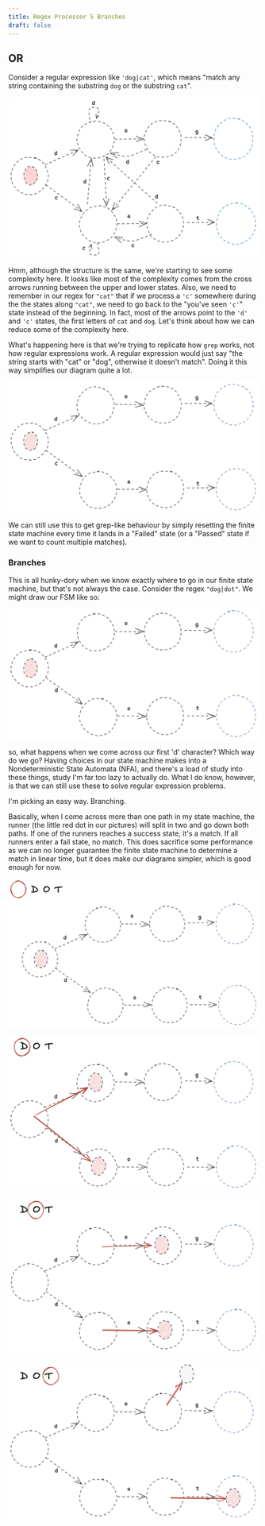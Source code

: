 ```yaml
---
title: Regex Processor 5 Branches
draft: false
---
```


## OR 

Consider a regular expression like `'dog|cat'`, which means "match any string containing the substring `dog` or the substring `cat`".

![Pasted-image-20220119185302.png](/img/Pasted-image-20220119185302.png)

Hmm, although the structure is the same, we're starting to see some complexity here. It looks like most of the complexity comes from the cross arrows running between the upper and lower states. Also, we need to remember in our regex for `"cat"` that if we process a `'c'` somewhere during the the states along `"cat"`, we need to go back to the "you've seen `'c'`" state instead of the beginning. In fact, most of the arrows point to the `'d'` and `'c'` states, the first letters of `cat` and `dog`. Let's think about how we can reduce some of the complexity here.

What's happening here is that we're trying to replicate how `grep` works, not how regular expressions work. A regular expression would just say "the string starts with "cat" or "dog", otherwise it doesn't match". Doing it this way simplifies our diagram quite a lot.

![Pasted-image-20220128175219.png](/img/Pasted-image-20220128175219.png)

We can still use this to get grep-like behaviour by simply resetting the finite state machine every time it lands in a "Failed" state (or a "Passed" state if we want to count multiple matches).

### Branches

This is all hunky-dory when we know exactly where to go in our finite state machine, but that's not always the case. Consider the regex `"dog|dot"`. We might draw our FSM like so:

![Pasted-image-20220128175308.png](/img/Pasted-image-20220128175308.png)

so, what happens when we come across our first 'd' character? Which way do we go? Having choices in our state machine makes into a Nondeterministic State Automata (NFA), and there's a load of study into these things, study I'm far too lazy to actually do. What I do know, however, is that we can still use these to solve regular expression problems.

I'm picking an easy way. Branching.

Basically, when I come across more than one path in my state machine, the runner (the little red dot in our pictures) will split in two and go down both paths. If one of the runners reaches a success state, it's a match. If all runners enter a fail state, no match. This does sacrifice some performance as we can no longer guarantee the finite state machine to determine a match in linear time, but it does make our diagrams simpler, which is good enough for now.

![Pasted-image-20220128180045.png](/img/Pasted-image-20220128180045.png)

![Pasted-image-20220128180055.png](/img/Pasted-image-20220128180055.png)

![Pasted-image-20220128180104.png](/img/Pasted-image-20220128180104.png)

![Pasted-image-20220128180114.png](/img/Pasted-image-20220128180114.png)